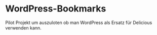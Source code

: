 # WordPress-Bookmarks
Pilot Projekt um auszuloten ob man WordPress als Ersatz für Delicious verwenden kann.
